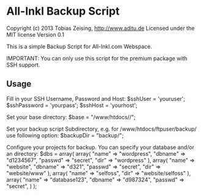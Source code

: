 All-Inkl Backup Script
======================

Copyright (c) 2013 Tobias Zeising, http://www.aditu.de
Licensed under the MIT license
Version 0.1

This is a simple Backup Script for All-Inkl.com Webspace.

IMPORTANT: You can only use this script for the premium package with SSH support.


Usage
-----

Fill in your SSH Username, Password and Host:
$sshUser = 'youruser';
$sshPassword = 'yourpass';
$sshHost = 'yourhost';

Set your base directory:
$base = "/www/htdocs/<your-all-inkl-ftp-username>/";

Set your backup script Subdirectory, e.g. for /www/htdocs/ftpuser/backup/ use following option:
$backupDir = "backup/";
 
Configure your projects for backup. You can specify your database and/or an directory:
$dbs = array(
    array(
        "name"   => "wordpress",
        "dbname" => "d1234567",
        "passwd" => "secret",
        "dir"    => "wordpress"
    ),
    array(
        "name"   => "website",
        "dbname" => "d321",
        "passwd" => "secret",
        "dir"    => "website/www"
    ),
    array(
        "name"   => "selfoss",
        "dir"    => "website/selfoss"
    ),
    array(
        "name"   => "database123",
        "dbname" => "d987324",
        "passwd" => "secret",
    )
);